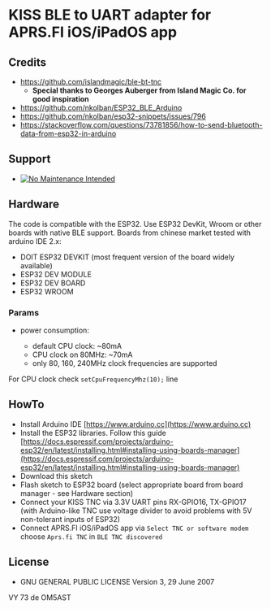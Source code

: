 # KISS BLE to UART adapter for APRS.FI iOS/iPadOS app

## Credits

- https://github.com/islandmagic/ble-bt-tnc
  - **Special thanks to Georges Auberger from Island Magic Co. for good inspiration**
- https://github.com/nkolban/ESP32_BLE_Arduino
- https://github.com/nkolban/esp32-snippets/issues/796
- https://stackoverflow.com/questions/73781856/how-to-send-bluetooth-data-from-esp32-in-arduino

## Support
- [![No Maintenance Intended](http://unmaintained.tech/badge.svg)](http://unmaintained.tech/)

## Hardware

The code is compatible with the ESP32. Use ESP32 DevKit, Wroom or other boards with native BLE support.
Boards from chinese market tested with arduino IDE 2.x:
  - DOIT ESP32 DEVKIT (most frequent version of the board widely available)
  - ESP32 DEV MODULE
  - ESP32 DEV BOARD
  - ESP32 WROOM

### Params

- power consumption:

  - default CPU clock: ~80mA
  - CPU clock on 80MHz: ~70mA
  - only 80, 160, 240MHz clock frequencies are supported

For CPU clock check `setCpuFrequencyMhz(10);` line

## HowTo

- Install Arduino IDE [https://www.arduino.cc](https://www.arduino.cc)
- Install the ESP32 libraries. Follow this guide [https://docs.espressif.com/projects/arduino-esp32/en/latest/installing.html#installing-using-boards-manager](https://docs.espressif.com/projects/arduino-esp32/en/latest/installing.html#installing-using-boards-manager)
- Download this sketch
- Flash sketch to ESP32 board (select appropriate board from board manager - see Hardware section)
- Connect your KISS TNC via 3.3V UART pins RX-GPIO16, TX-GPIO17 (with Arduino-like TNC use voltage divider to avoid problems with 5V non-tolerant inputs of ESP32)
- Connect APRS.FI iOS/iPadOS app via `Select TNC or software modem` choose `Aprs.fi TNC` in `BLE TNC discovered`

## License

- GNU GENERAL PUBLIC LICENSE Version 3, 29 June 2007

VY 73 de OM5AST
